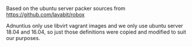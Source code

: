 Based on the ubuntu server packer sources from https://github.com/lavabit/robox

Adnuntius only use libvirt vagrant images and we only use ubuntu server 18.04 and 16.04,
so just those definitions were copied and modified to suit our purposes.

